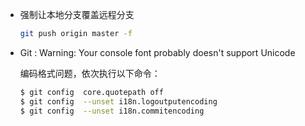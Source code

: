 - 强制让本地分支覆盖远程分支

  ```bash
  git push origin master -f
  ```


- Git : Warning: Your console font probably doesn't support Unicode

  编码格式问题，依次执行以下命令：

  ```bash
  $ git config  core.quotepath off
  $ git config  --unset i18n.logoutputencoding
  $ git config  --unset i18n.commitencoding
  ```

  

  



